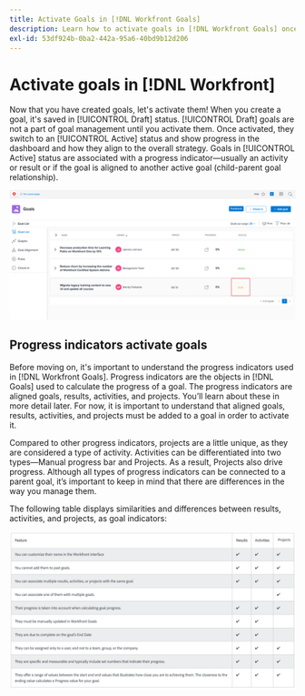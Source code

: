 ```yaml
---
title: Activate Goals in [!DNL Workfront Goals]
description: Learn how to activate goals in [!DNL Workfront Goals] once you have created them.
exl-id: 53df924b-0ba2-442a-95a6-40bd9b12d206
---
```

# Activate goals in [!DNL Workfront]

Now that you have created goals, let's activate them! When you create a goal, it's saved in [!UICONTROL Draft] status. [!UICONTROL Draft] goals are not a part of goal management until you activate them. Once activated, they switch to an [!UICONTROL Active] status and show progress in the dashboard and how they align to the overall strategy. Goals in [!UICONTROL Active] status are associated with a progress indicator—usually an activity or result or if the goal is aligned to another active goal (child-parent goal relationship).

![A screenshot of a goal in Workfront Goals in a Draft status](assets/04-workfront-goals-activate-goals.png)

## Progress indicators activate goals

Before moving on, it's important to understand the progress indicators used in [!DNL Workfront Goals]. Progress indicators are the objects in [!DNL Goals] used to calculate the progress of a goal. The progress indicators are aligned goals, results, activities, and projects. You’ll learn about these in more detail later. For now, it is important to understand that aligned goals, results, activities, and projects must be added to a goal in order to activate it.

Compared to other progress indicators, projects are a little unique, as they are considered a type of activity. Activities can be differentiated into two types—Manual progress bar and Projects. As a result, Projects also drive progress. Although all types of progress indicators can be connected to a parent goal, it’s important to keep in mind that there are differences in the way you manage them.

The following table displays similarities and differences between results, activities, and projects, as goal indicators:

![A table of the similarities and differences between results, activities, and projects, as goal indicators.](assets/05-workfront-goals-progress-indicators.png)
